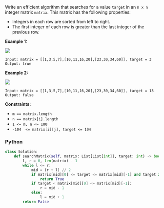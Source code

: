 Write an efficient algorithm that searches for a value  `target`  in an  `m x n`  integer matrix  `matrix`. This matrix has the following properties:

-   Integers in each row are sorted from left to right.
-   The first integer of each row is greater than the last integer of the previous row.

**Example 1:**

![](https://assets.leetcode.com/uploads/2020/10/05/mat.jpg)
```
Input: matrix = [[1,3,5,7],[10,11,16,20],[23,30,34,60]], target = 3
Output: true
```

**Example 2:**

![](https://assets.leetcode.com/uploads/2020/10/05/mat2.jpg)
```
Input: matrix = [[1,3,5,7],[10,11,16,20],[23,30,34,60]], target = 13
Output: false
```

**Constraints:**

-   `m == matrix.length`
-   `n == matrix[i].length`
-   `1 <= m, n <= 100`
-   `-104  <= matrix[i][j], target <= 104`


### Python
```python
class Solution:
    def searchMatrix(self, matrix: List[List[int]], target: int) -> bool:
        l, r = 0, len(matrix) - 1
        while l <= r:
            mid = (r + l) // 2
            if matrix[mid][0] <= target <= matrix[mid][-1] and target in matrix[mid]:
                return True
            if target < matrix[mid][0] <= matrix[mid][-1]:
                r = mid - 1
            else:
                l = mid + 1
        return False
```